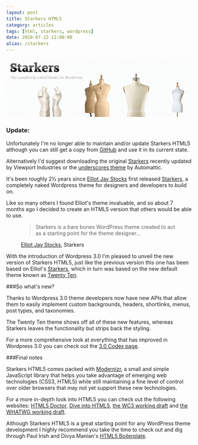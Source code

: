 ```yaml
---
layout: post
title: Starkers HTML5
category: articles
tags: [html, starkers, wordpress]
date: 2010-07-22 12:00:00
alias: /starkers
---
```


<img class="img-polaroid" src="/img/starkers.png" alt="">

<div class="alert">
  <h3>Update:</h3>
  <p>Unfortunately I'm no longer able to maintain and/or update Starkers HTML5 although you can still get a copy from <a href="https://github.com/nathanstaines/starkers-html5">GitHub</a> and use it in its current state.</p>

  <p>Alternatively I'd suggest downloading the original <a href="http://starkerstheme.com">Starkers</a> recently updated by Viewport Industries or the <a href="http://http://underscores.me">underscores theme</a> by Automattic.</p>
</div>

It's been roughly 2&frac12; years since [Elliot Jay Stocks](http://elliotjaystocks.com) first released [Starkers](http://elliotjaystocks.com/starkers/), a completely naked Wordpress theme for designers and developers to build on.

Like so many others I found Elliot's theme invaluable, and so about 7 months ago I decided to create an HTML5 version that others would be able to use.

<figure class="figure-quote">
  <blockquote>Starkers is a bare bones WordPress theme created to act as a starting point for the theme designer...</blockquote>
  <figcaption><a href="http://elliotjaystocks/" title="Elliot Jay Stocks">Elliot Jay Stocks</a>, Starkers</figcaption>
</figure>

With the introduction of Wordpress 3.0 I'm pleased to unveil the new version of Starkers HTML5, just like the previous version this one has been based on Elliot's [Starkers](http://elliotjaystocks.com/blog/starkers-3/), which in turn was based on the new default theme known as [Twenty Ten](http://2010dev.wordpress.com/).

###So what's new?

Thanks to Wordpress 3.0 theme developers now have new APIs that allow them to easily implement custom backgrounds, headers, shortlinks, menus, post types, and taxonomies.

The Twenty Ten theme shows off all of these new features, whereas Starkers leaves the functionality but strips back the styling.

For a more comprehensive look at everything that has improved in Wordpress 3.0 you can check out the [3.0 Codex page](http://codex.wordpress.org/Version_3.0).

###Final notes

Starkers HTML5 comes packed with [Modernizr](http://modernizr.com/), a small and simple JavaScript library that helps you take advantage of emerging web technologies (CSS3, HTML5) while still maintaining a fine level of control over older browsers that may not yet support these new technologies.

For a more in-depth look into HTML5 you can check out the following websites: [HTML5 Doctor](http://html5doctor.com/), [Dive into HTML5](http://diveintohtml5.org/), [the WC3 working draft](http://www.w3.org/TR/html5/) and [the WHATWG working draft](http://www.whatwg.org/specs/web-apps/current-work/multipage/).

Although Starkers HTML5 is a great starting point for any WordPress theme development I highly recommend you take the time to check out and dig through Paul Irish and Divya Manian's [HTML5 Boilerplate](http://html5boilerplate.com/).
